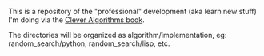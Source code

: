 This is a repository of the "professional" development (aka learn new stuff) I'm doing via the [Clever Algorithms book](http://www.cleveralgorithms.com/nature-inspired/index.html).

The directories will be organized as algorithm/implementation, eg: random_search/python, random_search/lisp, etc.

